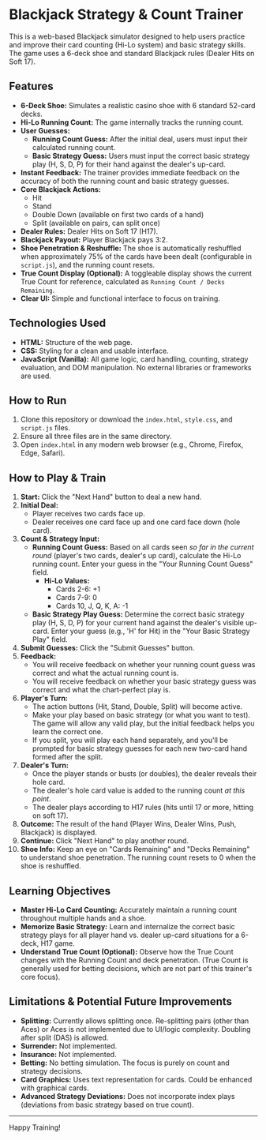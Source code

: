 # Blackjack Strategy & Count Trainer

This is a web-based Blackjack simulator designed to help users practice and improve their card counting (Hi-Lo system) and basic strategy skills. The game uses a 6-deck shoe and standard Blackjack rules (Dealer Hits on Soft 17).

## Features

*   **6-Deck Shoe:** Simulates a realistic casino shoe with 6 standard 52-card decks.
*   **Hi-Lo Running Count:** The game internally tracks the running count.
*   **User Guesses:**
    *   **Running Count Guess:** After the initial deal, users must input their calculated running count.
    *   **Basic Strategy Guess:** Users must input the correct basic strategy play (H, S, D, P) for their hand against the dealer's up-card.
*   **Instant Feedback:** The trainer provides immediate feedback on the accuracy of both the running count and basic strategy guesses.
*   **Core Blackjack Actions:**
    *   Hit
    *   Stand
    *   Double Down (available on first two cards of a hand)
    *   Split (available on pairs, can split once)
*   **Dealer Rules:** Dealer Hits on Soft 17 (H17).
*   **Blackjack Payout:** Player Blackjack pays 3:2.
*   **Shoe Penetration & Reshuffle:** The shoe is automatically reshuffled when approximately 75% of the cards have been dealt (configurable in `script.js`), and the running count resets.
*   **True Count Display (Optional):** A toggleable display shows the current True Count for reference, calculated as `Running Count / Decks Remaining`.
*   **Clear UI:** Simple and functional interface to focus on training.

## Technologies Used

*   **HTML:** Structure of the web page.
*   **CSS:** Styling for a clean and usable interface.
*   **JavaScript (Vanilla):** All game logic, card handling, counting, strategy evaluation, and DOM manipulation. No external libraries or frameworks are used.

## How to Run

1.  Clone this repository or download the `index.html`, `style.css`, and `script.js` files.
2.  Ensure all three files are in the same directory.
3.  Open `index.html` in any modern web browser (e.g., Chrome, Firefox, Edge, Safari).

## How to Play & Train

1.  **Start:** Click the "Next Hand" button to deal a new hand.
2.  **Initial Deal:**
    *   Player receives two cards face up.
    *   Dealer receives one card face up and one card face down (hole card).
3.  **Count & Strategy Input:**
    *   **Running Count Guess:** Based on all cards seen *so far in the current round* (player's two cards, dealer's up card), calculate the Hi-Lo running count. Enter your guess in the "Your Running Count Guess" field.
        *   **Hi-Lo Values:**
            *   Cards 2-6: +1
            *   Cards 7-9: 0
            *   Cards 10, J, Q, K, A: -1
    *   **Basic Strategy Play Guess:** Determine the correct basic strategy play (H, S, D, P) for your current hand against the dealer's visible up-card. Enter your guess (e.g., 'H' for Hit) in the "Your Basic Strategy Play" field.
4.  **Submit Guesses:** Click the "Submit Guesses" button.
5.  **Feedback:**
    *   You will receive feedback on whether your running count guess was correct and what the actual running count is.
    *   You will receive feedback on whether your basic strategy guess was correct and what the chart-perfect play is.
6.  **Player's Turn:**
    *   The action buttons (Hit, Stand, Double, Split) will become active.
    *   Make your play based on basic strategy (or what you want to test). The game will allow any valid play, but the initial feedback helps you learn the correct one.
    *   If you split, you will play each hand separately, and you'll be prompted for basic strategy guesses for each new two-card hand formed after the split.
7.  **Dealer's Turn:**
    *   Once the player stands or busts (or doubles), the dealer reveals their hole card.
    *   The dealer's hole card value is added to the running count *at this point*.
    *   The dealer plays according to H17 rules (hits until 17 or more, hitting on soft 17).
8.  **Outcome:** The result of the hand (Player Wins, Dealer Wins, Push, Blackjack) is displayed.
9.  **Continue:** Click "Next Hand" to play another round.
10. **Shoe Info:** Keep an eye on "Cards Remaining" and "Decks Remaining" to understand shoe penetration. The running count resets to 0 when the shoe is reshuffled.

## Learning Objectives

*   **Master Hi-Lo Card Counting:** Accurately maintain a running count throughout multiple hands and a shoe.
*   **Memorize Basic Strategy:** Learn and internalize the correct basic strategy plays for all player hand vs. dealer up-card situations for a 6-deck, H17 game.
*   **Understand True Count (Optional):** Observe how the True Count changes with the Running Count and deck penetration. (True Count is generally used for betting decisions, which are not part of this trainer's core focus).

## Limitations & Potential Future Improvements

*   **Splitting:** Currently allows splitting once. Re-splitting pairs (other than Aces) or Aces is not implemented due to UI/logic complexity. Doubling after split (DAS) is allowed.
*   **Surrender:** Not implemented.
*   **Insurance:** Not implemented.
*   **Betting:** No betting simulation. The focus is purely on count and strategy decisions.
*   **Card Graphics:** Uses text representation for cards. Could be enhanced with graphical cards.
*   **Advanced Strategy Deviations:** Does not incorporate index plays (deviations from basic strategy based on true count).

---

Happy Training!
